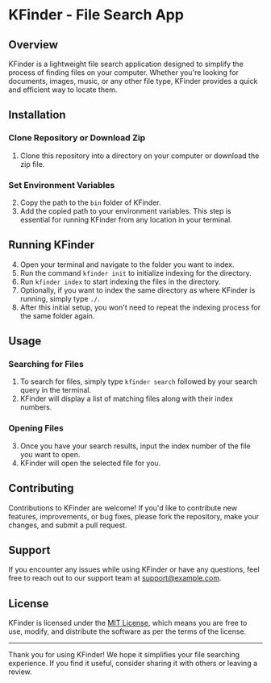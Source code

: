 # KFinder - File Search App

## Overview
KFinder is a lightweight file search application designed to simplify the process of finding files on your computer. Whether you're looking for documents, images, music, or any other file type, KFinder provides a quick and efficient way to locate them.

## Installation

### Clone Repository or Download Zip
1. Clone this repository into a directory on your computer or download the zip file.

### Set Environment Variables
2. Copy the path to the `bin` folder of KFinder.
3. Add the copied path to your environment variables. This step is essential for running KFinder from any location in your terminal.

## Running KFinder
4. Open your terminal and navigate to the folder you want to index.
5. Run the command `kfinder init` to initialize indexing for the directory.
6. Run `kfinder index` to start indexing the files in the directory.
7. Optionally, if you want to index the same directory as where KFinder is running, simply type `./`.
8. After this initial setup, you won't need to repeat the indexing process for the same folder again.

## Usage

### Searching for Files
1. To search for files, simply type `kfinder search` followed by your search query in the terminal.
2. KFinder will display a list of matching files along with their index numbers.

### Opening Files
3. Once you have your search results, input the index number of the file you want to open.
4. KFinder will open the selected file for you.

## Contributing
Contributions to KFinder are welcome! If you'd like to contribute new features, improvements, or bug fixes, please fork the repository, make your changes, and submit a pull request.

## Support
If you encounter any issues while using KFinder or have any questions, feel free to reach out to our support team at [support@example.com](mailto:khubofficial@gmail.com).

## License
KFinder is licensed under the [MIT License](LICENSE), which means you are free to use, modify, and distribute the software as per the terms of the license.

---

Thank you for using KFinder! We hope it simplifies your file searching experience. If you find it useful, consider sharing it with others or leaving a review.
